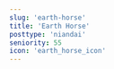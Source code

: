 ```yaml
---
slug: 'earth-horse'
title: 'Earth Horse'
posttype: 'niandai'
seniority: 55
icon: 'earth_horse_icon'
---
```

